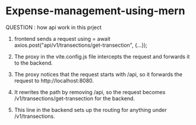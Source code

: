 # Expense-management-using-mern

QUESTION : how api work in this prject
1. frontend sends a request using = await axios.post("api/v1/transections/get-transection", {...});

2. The proxy in the vite.config.js file intercepts the request and forwards it to the backend.
3. The proxy notices that the request starts with /api, so it forwards the request to http://localhost:8080.
4. It rewrites the path by removing /api, so the request becomes /v1/transections/get-transection for the backend.

5. This line in the backend sets up the routing for anything under /v1/transections.
